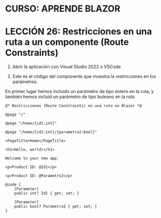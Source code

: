 # CURSO: APRENDE BLAZOR

# LECCIÓN 26: Restricciones en una ruta a un componente (Route Constraints)

1. Abrir la aplicación con Visual Studio 2022 o VSCode

2. Este es el código del componente que muestra la restricciones en los parámetros.

En primer lugar hemos incluido un parámetro de tipo entero en la ruta, y también hemos incluid un parámetro de tipo buleano en la ruta

```razor
@* Restricciones (Route Constraints) en una ruta en Blazor *@

@page "/"

@page "/home/{id1:int}"

@page "/home/{id1:int}/{parametro2:bool}"

<PageTitle>Home</PageTitle>

<h1>Hello, world!</h1>

Welcome to your new app.

<p>Product ID: @Id1</p>

<p>Product ID: @Parametro2</p>

@code {
    [Parameter]
    public int? Id1 { get; set; }

    [Parameter]
    public bool? Parametro2 { get; set; }
}
```
